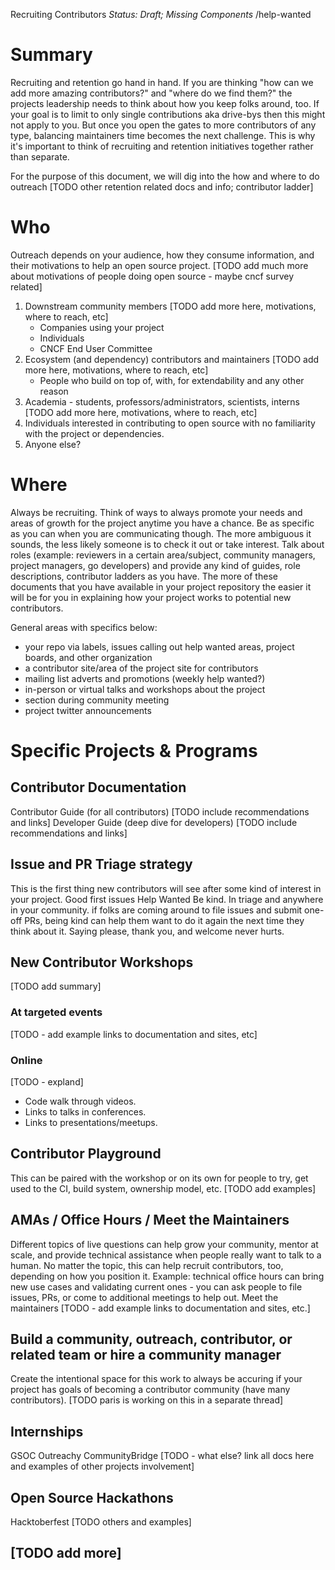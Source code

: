 Recruiting Contributors
*Status: Draft; Missing Components*
/help-wanted

# Summary 

Recruiting and retention go hand in hand. If you are thinking "how can we add more amazing contributors?" and "where do we find them?" the projects leadership needs to think about how you keep folks around, too. If your goal is to limit to only single contributions aka drive-bys then this might not apply to you. But once you open the gates to more contributors of any type, balancing maintainers time becomes the next challenge. This is why it's important to think of recruiting and retention initiatives together rather than separate. 

For the purpose of this document, we will dig into the how and where to do outreach [TODO other retention related docs and info; contributor ladder]

# Who
Outreach depends on your audience, how they consume information, and their motivations to help an open source project.  [TODO add much more about motivations of people doing open source - maybe cncf survey related]

1. Downstream community members
   [TODO add more here, motivations, where to reach, etc]
   - Companies using your project
   - Individuals
   - CNCF End User Committee 
2. Ecosystem (and dependency) contributors and maintainers
   [TODO add more here, motivations, where to reach, etc]
   - People who build on top of, with, for extendability and any other reason
3. Academia - students, professors/administrators, scientists, interns
   [TODO add more here, motivations, where to reach, etc]
4. Individuals interested in contributing to open source with no familiarity with the project or dependencies. 
5. Anyone else? 

# Where
Always be recruiting. Think of ways to always promote your needs and areas of growth for the project anytime you have a chance. Be as specific as you can when you are communicating though. The more ambiguous it sounds, the less likely someone is to check it out or take interest. Talk about roles (example: reviewers in a certain area/subject, community managers, project managers, go developers) and provide any kind of guides, role descriptions, contributor ladders as you have. The more of these documents that you have available in your project repository the easier it will be for you in explaining how your project works to potential new contributors. 

General areas with specifics below:
- your repo via labels, issues calling out help wanted areas, project boards, and other organization
- a contributor site/area of the project site for contributors
- mailing list adverts and promotions (weekly help wanted?)
- in-person or virtual talks and workshops about the project
- section during community meeting 
- project twitter announcements 

# Specific Projects & Programs 

## Contributor Documentation
Contributor Guide (for all contributors)
[TODO include recommendations and links]
Developer Guide (deep dive for developers)
[TODO include recommendations and links]


## Issue and PR Triage strategy 
This is the first thing new contributors will see after some kind of interest in your project.
Good first issues
Help Wanted
Be kind.
In triage and anywhere in your community. if folks are coming around to file issues and submit one-off PRs, being kind can help them want to do it again the next time they think about it. Saying please, thank you, and welcome never hurts. 


## New Contributor Workshops
[TODO add summary]

### At targeted events
[TODO - add example links to documentation and sites, etc]

### Online 
[TODO - expland]

* Code walk through videos.
* Links to talks in conferences.
* Links to presentations/meetups.

## Contributor Playground
This can be paired with the workshop or on its own for people to try, get used to the CI, build system, ownership model, etc. 
[TODO add examples]

## AMAs / Office Hours / Meet the Maintainers
Different topics of live questions can help grow your community, mentor at scale, and provide technical assistance when people really want to talk to a human. No matter the topic, this can help recruit contributors, too, depending on how you position it. 
Example: technical office hours can bring new use cases and validating current ones - you can ask people to file issues, PRs, or come to additional meetings to help out. 
Meet the maintainers
[TODO - add example links to documentation and sites, etc.]

## Build a community, outreach, contributor, or related team or hire a community manager
Create the intentional space for this work to always be accuring if your project has goals of becoming a contributor community (have many contributors). [TODO paris is working on this in a separate thread]

## Internships

GSOC
Outreachy
CommunityBridge
[TODO - what else? link all docs here and examples of other projects involvement] 

## Open Source Hackathons

Hacktoberfest
[TODO others and examples]

## [TODO add more]
